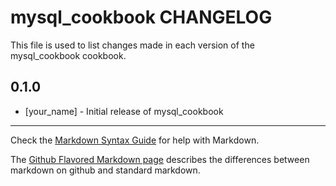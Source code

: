 # mysql_cookbook CHANGELOG

This file is used to list changes made in each version of the mysql_cookbook cookbook.

## 0.1.0
- [your_name] - Initial release of mysql_cookbook

- - -
Check the [Markdown Syntax Guide](http://daringfireball.net/projects/markdown/syntax) for help with Markdown.

The [Github Flavored Markdown page](http://github.github.com/github-flavored-markdown/) describes the differences between markdown on github and standard markdown.
